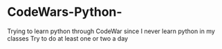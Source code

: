 # CodeWars-Python-
Trying to learn python through CodeWar since I never learn python in my classes
Try to do at least one or two a day
